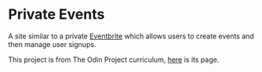 # Private Events

A site similar to a private [Eventbrite](https://www.eventbrite.com/) which allows users to create events and then manage user signups.

This project is from The Odin Project curriculum, [here](https://www.theodinproject.com/lessons/ruby-on-rails-private-events) is its page.